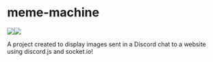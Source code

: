 # meme-machine

<div style="align-content:center;"><img src="https://img.shields.io/github/last-commit/xDestinoJS/meme-machine?style=for-the-badge"><img src="https://img.shields.io/github/contributors/xDestinoJS/meme-machine?color=%231E90ff&style=for-the-badge"></div>


A project created to display images sent in a Discord chat to a website using discord.js and socket.io!
